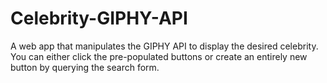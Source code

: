 # Celebrity-GIPHY-API
A web app that manipulates the GIPHY API to display the desired celebrity. You can either click the pre-populated buttons or create an entirely new button by querying the search form.
